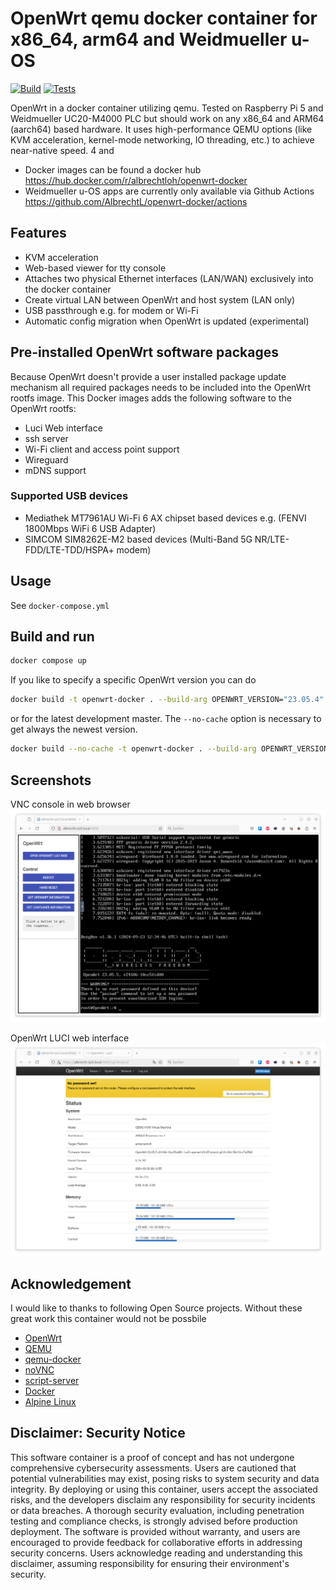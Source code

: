 # OpenWrt qemu docker container for x86_64, arm64 and Weidmueller u-OS

[![Build](https://github.com/AlbrechtL/openwrt-docker-arm64-build/actions/workflows/build.yml/badge.svg)](https://github.com/AlbrechtL/openwrt-docker-arm64-build/actions/workflows/build.yml)
[![Tests](https://github.com/AlbrechtL/openwrt-docker/actions/workflows/test.yml/badge.svg)](https://github.com/AlbrechtL/openwrt-docker/actions/workflows/test.yml)

OpenWrt in a docker container utilizing qemu. Tested on Raspberry Pi 5 and Weidmueller UC20-M4000 PLC but should work on any x86_64 and ARM64 (aarch64) based hardware. It uses high-performance QEMU options (like KVM acceleration, kernel-mode networking, IO threading, etc.) to achieve near-native speed.
4 and 
* Docker images can be found a docker hub https://hub.docker.com/r/albrechtloh/openwrt-docker
* Weidmueller u-OS apps are currently only available via Github Actions https://github.com/AlbrechtL/openwrt-docker/actions

## Features

 - KVM acceleration
 - Web-based viewer for tty console
 - Attaches two physical Ethernet interfaces (LAN/WAN) exclusively into the docker container
 - Create virtual LAN between OpenWrt and host system (LAN only)
 - USB passthrough e.g. for modem or Wi-Fi
 - Automatic config migration when OpenWrt is updated (experimental)

## Pre-installed OpenWrt software packages

Because OpenWrt doesn't provide a user installed package update mechanism all required packages needs to be included into the OpenWrt rootfs image. This Docker images adds the following software to the OpenWrt rootfs:
 - Luci Web interface
 - ssh server
 - Wi-Fi client and access point support
 - Wireguard
 - mDNS support

### Supported USB devices

 - Mediathek MT7961AU Wi-Fi 6 AX chipset based devices e.g. (FENVI 1800Mbps WiFi 6 USB Adapter)
 - SIMCOM SIM8262E-M2 based devices (Multi-Band 5G NR/LTE-FDD/LTE-TDD/HSPA+ modem)

## Usage

See `docker-compose.yml`

## Build and run

```bash
docker compose up
```

If you like to specify a specific OpenWrt version you can do
```bash
docker build -t openwrt-docker . --build-arg OPENWRT_VERSION="23.05.4" && docker compose up
```
or for the latest development master. The `--no-cache` option is necessary to get always the newest version.
```bash
docker build --no-cache -t openwrt-docker . --build-arg OPENWRT_VERSION="master" && docker compose up
```

## Screenshots

VNC console in web browser
![VNC console in web browser](pictures/qemu_openwrt_vnc_console.png)

OpenWrt LUCI web interface
![OpenWrt LUCI web interface](pictures/qemu_openwrt_luci.png)

## Acknowledgement

I would like to thanks to following Open Source projects. Without these great work this container would not be possbile
* [OpenWrt](https://openwrt.org/)
* [QEMU](https://www.qemu.org/)
* [qemu-docker](https://github.com/qemus/qemu-docker)
* [noVNC](https://novnc.com/)
* [script-server](https://github.com/bugy/script-server)
* [Docker](https://www.docker.com/)
* [Alpine Linux](https://www.alpinelinux.org/)

## Disclaimer: Security Notice

This software container is a proof of concept and has not undergone comprehensive cybersecurity assessments. Users are cautioned that potential vulnerabilities may exist, posing risks to system security and data integrity. By deploying or using this container, users accept the associated risks, and the developers disclaim any responsibility for security incidents or data breaches. A thorough security evaluation, including penetration testing and compliance checks, is strongly advised before production deployment. The software is provided without warranty, and users are encouraged to provide feedback for collaborative efforts in addressing security concerns. Users acknowledge reading and understanding this disclaimer, assuming responsibility for ensuring their environment's security.
